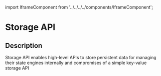 import IframeComponent from '../../../../components/IframeComponent';

# Storage API

## Description

Storage API enables high-level APIs to store persistent data for managing their state engines internally and compromises of a simple key-value storage API
<IframeComponent />
